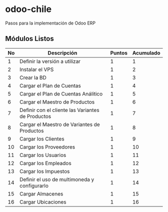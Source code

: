 
# odoo-chile

Pasos para la implementación de Odoo ERP

Módulos Listos
---------------
No | Descripción | Puntos | Acumulado
--- | --- | --- | ---
1 | Definir la versión a utilizar | 1 | 1 |
2 | Instalar el VPS | 1 | 2 |
3 | Crear la BD | 1 | 3 |
4 | Cargar el Plan de Cuentas | 1 | 4 |
5 | Cargar el Plan de Cuentas Análitico | 1 | 5 |
6 | Cargar el Maestro de Productos | 1 | 6 |
7 | Definir con el cliente las Variantes de Productos | 1 | 7 |
8 | Cargar el Maestro de Variantes de Productos | 1 | 8 |
9 | Cargar los Clientes | 1 | 9 |
10| Cargar los Proveedores | 1 | 10 |
11| Cargar los Usuarios | 1 | 11 |
12| Cargar los Empleados | 1 | 12 |
13| Cargar los Impuestos | 1 | 13 |
14| Definir el uso de multimoneda y configurarlo | 1 | 14 |
15| Cargar Almacenes | 1 | 15 |
16| Cargar Ubicaciones | 1 | 16 |

